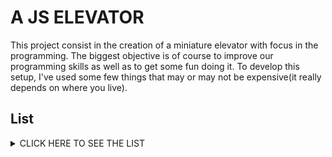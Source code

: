 # A JS ELEVATOR
This project consist in the creation of a miniature elevator with focus in the programming. The biggest objective is of course to improve our programming skills as well as to get some fun doing it.
To develop this setup, I've used some few things that may or may not be expensive(it really depends on where you live).

## List

<details><summary>CLICK HERE TO SEE THE LIST</summary>
<p>

#### ($_$)

- Arduino UNO board.
- Relay board
- Power Supply
- switching power supply
- Stepper Motor
- Pololu A4988 driver
- Stepper Motor Driver Expansion Board
- Timing Pulley
- Timing Pulley Belt
- Some carboard boxes or plywood
- Multimeter
- Soldering iron

</p>
</details>
